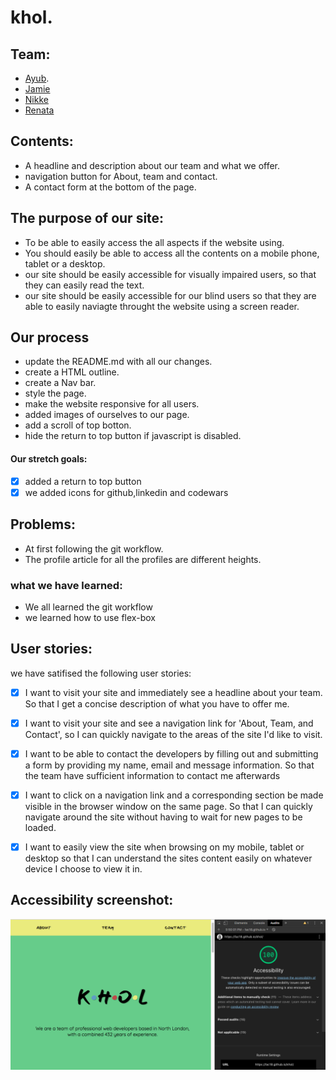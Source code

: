 # khol. 

## Team:
 * [Ayub](https://github.com/Ayub3). 
 * [Jamie](https://github.com/jc282)
 * [Nikke](https://github.com/nikkesan)
 * [Renata](https://github.com/renatajarmova)



## Contents: 
* A headline and description about our team and what we offer.
* navigation button for About, team and contact.
* A contact form at the bottom of the page.

## The purpose of our site:

* To be able to easily access the all aspects if the website using.  
* You should easily be able to access all the contents on a mobile phone, tablet or a desktop. 
* our site should be easily accessible for visually impaired users, so that they can easily read the text.  
* our site should be easily accessible for our blind users so that they are able to easily naviagte throught the website using a screen reader. 


## Our process 
 * update the README.md with all our changes.  
 * create a HTML outline. 
 * create a Nav bar.
 * style the page.
 * make the website responsive for all users. 
 * added images of ourselves to our page. 
 * add a scroll of top botton. 
 * hide the return to top button if javascript is disabled.
 
 #### Our stretch goals:
- [x] added a return to top button
- [x] we added icons for github,linkedin and codewars

## Problems:
 * At first following the git workflow.
 * The profile article for all the profiles are different heights.
 
 ### what we have learned:
 * We all learned the git workflow
 * we learned how to use flex-box 
 
 ## User stories: 
we have satifised the following user stories:

 - [x] I want to visit your site and immediately see a headline about your team. So that I get a concise description of what you have to offer me.

- [x] I want to visit your site and see a navigation link for 'About, Team, and Contact', so I can quickly navigate to the areas of the site I'd like to visit.

- [x]  I want to be able to contact the developers by filling out and submitting a form by providing my name, email and message information. So that the team have sufficient information to contact me afterwards

- [x]  I want to click on a navigation link and a corresponding section be made visible in the browser window on the same page. So that I can quickly navigate around the site without having to wait for new pages to be loaded.

- [x] I want to easily view the site when browsing on my mobile, tablet or desktop
so that I can understand the sites content easily on whatever device I choose to view it in.

## Accessibility screenshot:
![images](images/accessibility.png)

